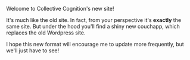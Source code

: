 Welcome to Collective Cognition's new site!

It's much like the old site. In fact, from your perspective it's **exactly** the same site. But under the hood you'll find a shiny new couchapp, which replaces the old Wordpress site.

I hope this new format will encourage me to update more frequently, but we'll just have to see!
